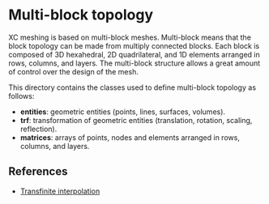 # Multi-block topology
XC meshing is based on multi-block meshes. Multi-block means that the block topology can be made from multiply connected blocks. Each block is composed of 3D hexahedral, 2D quadrilateral, and 1D elements arranged in rows, columns, and layers. The multi-block structure allows a great amount of control over the design of the mesh.

This directory contains the classes used to define multi-block topology as follows:

- **entities**: geometric entities (points, lines, surfaces, volumes).
- **trf**: transformation of geometric entities (translation, rotation, scaling, reflection).
- **matrices**: arrays of points, nodes and elements arranged in rows, columns, and layers.


## References

- [Transfinite interpolation](https://en.wikipedia.org/wiki/Transfinite_interpolation)
